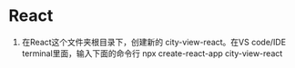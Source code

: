 # React
1. 在React这个文件夹根目录下，创建新的 city-view-react。在VS code/IDE terminal里面，输入下面的命令行
npx create-react-app city-view-react